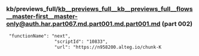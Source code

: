 ### kb/previews_full/kb__previews_full__kb__previews_full__flows__master-first__master-only@auth.har.part067.md.part001.md.part001.md (part 002)

```md
 "functionName": "next",
                  "scriptId": "10833",
                  "url": "https://n958200.alteg.io/chunk-K
```

```
